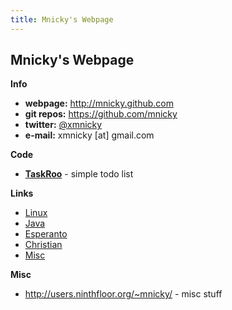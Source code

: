 ```yaml
---
title: Mnicky's Webpage
---
```


## Mnicky's Webpage ##
  
  
  

**Info**

* **webpage:** <http://mnicky.github.com>
* **git repos:** <https://github.com/mnicky>
* **twitter:** [@xmnicky](http://twitter.com/xmnicky)
* **e-mail:** xmnicky \[at\] gmail.com

**Code**

* **[TaskRoo](https://github.com/mnicky/taskroo)** - simple todo list

**Links**

* [Linux](/links/linux.html)
* [Java](/links/java.html)
* [Esperanto](/links/esperanto.html)
* [Christian](/links/christian.html)
* [Misc](/links/misc.html)

**Misc**

* <http://users.ninthfloor.org/~mnicky/> - misc stuff
